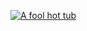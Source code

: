 [![A fool hot tub](http://24.media.tumblr.com/tumblr_l8prwontec1qb6pr3o1_500.gif)](http://www.flickr.com/photos/dylane/3655342702/)

